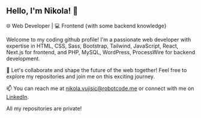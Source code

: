 ## Hello, I'm Nikola! 👋

🌐 Web Developer | 💻 Frontend {with some backend knowledge} 

Welcome to my coding github profile! I'm a passionate web developer with expertise in HTML, CSS, Sass, Bootstrap, Tailwind, JavaScript, React, Next.js for frontend, and PHP, MySQL, WordPress, ProcessWire for backend development.

💼 Let's collaborate and shape the future of the web together! Feel free to explore my repositories and join me on this exciting journey.

📫 You can reach me at [nikola.vujisic@robotcode.me](mailto:nikola.vujisic@robotcode.me) or connect with me on [LinkedIn](https://www.linkedin.com/in/nikola-vujisic).

All my repositories are private!
